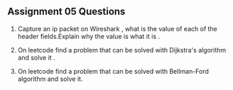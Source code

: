 ## Assignment 05 Questions
1) Capture an ip packet on Wireshark , what is the value of each of the header fields.Explain why the value is what it is .

2) On leetcode find a problem that can be solved with Dijkstra's algorithm and solve it .

3) On leetcode find a problem that can be solved with Bellman-Ford algorithm and solve it. 
